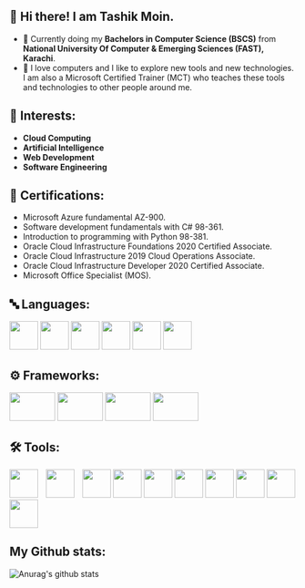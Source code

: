 ## 👋 Hi there! I am Tashik Moin.
      

- 🏫 Currently doing my <b>Bachelors in Computer Science (BSCS)</b> from 
<b>National University Of Computer & Emerging Sciences (FAST), Karachi</b>.
- 🔧 I love computers and I like to explore new tools and new technologies. 
      I am also a Microsoft Certified Trainer (MCT) who teaches these tools
      and technologies to other people around me.
      

## 🚀 Interests:
- <b> Cloud Computing </b>
- <b> Artificial Intelligence </b>
- <b> Web Development </b>
- <b> Software Engineering </b>


## 📖 Certifications:

- Microsoft Azure fundamental AZ-900.
- Software development fundamentals with C# 98-361.
- Introduction to programming with Python 98-381.
- Oracle Cloud Infrastructure Foundations 2020 Certified Associate.
- Oracle Cloud Infrastructure 2019 Cloud Operations Associate.
- Oracle Cloud Infrastructure Developer 2020 Certified Associate.
- Microsoft Office Specialist (MOS).

## 🔤 Languages:

<div>
<img src="img/logo1.png" height="50" width="50px">
<img src="img/logo2.svg" height="50" width="50px">
<img src="img/logo3.svg" height="50" width="50px">
<img src="img/logo4.svg" height="50" width="50px">
<img src="img/logo6.svg" height="50" width="50px">
<img src="img/logo7.png" height="50" width="50px">
</div>

## :gear: Frameworks:

<div>
<img src="img/logo5.svg" height="50" width="80px">
<img src="img/logo10.svg" height="50" width="80px">
<img src="img/logo8.svg" height="50" width="80px">
<img src="img/logo9.svg" height="50" width="80px">
</div>

## 🛠 Tools:

<div>
<img src="img/logo17.svg" height="50" width="50px">
<img src="img/logo11.webp" style="padding-left: 10px;" height="50" width="50px">
<img src="img/logo14.svg" style="padding-left: 10px;" height="50" width="50px">
<img src="img/logo12.svg"  height="50" width="50px">
<img src="img/logo16.svg" height="50" width="50px">
<img src="img/logo13.svg" height="50" width="50px">
<img src="img/logo19.svg" height="50" width="50px">
<img src="img/logo15.png" height="50" width="50px">
<img src="img/logo18.png" height="50" width="50px">
<img src="img/logo20.png" height="50" width="50px">
</div>

## My Github stats:

![Anurag's github stats](https://github-readme-stats.vercel.app/api?username=hassanzhd)
